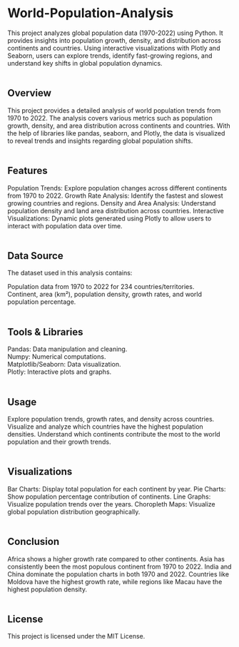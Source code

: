 # World-Population-Analysis</br>
This project analyzes global population data (1970-2022) using Python. It provides insights into population growth, density, and distribution across continents and countries. Using interactive visualizations with Plotly and Seaborn, users can explore trends, identify fast-growing regions, and understand key shifts in global population dynamics.
</br></br>
## Overview</br>
This project provides a detailed analysis of world population trends from 1970 to 2022. The analysis covers various metrics such as population growth, density, and area distribution across continents and countries. With the help of libraries like pandas, seaborn, and Plotly, the data is visualized to reveal trends and insights regarding global population shifts.
</br></br>
## Features</br>
Population Trends: Explore population changes across different continents from 1970 to 2022.
Growth Rate Analysis: Identify the fastest and slowest growing countries and regions.
Density and Area Analysis: Understand population density and land area distribution across countries.
Interactive Visualizations: Dynamic plots generated using Plotly to allow users to interact with population data over time.</br></br>
## Data Source</br>
The dataset used in this analysis contains:</br>

Population data from 1970 to 2022 for 234 countries/territories.</br>
Continent, area (km²), population density, growth rates, and world population percentage.</br></br>
## Tools & Libraries</br>
Pandas: Data manipulation and cleaning.</br>
Numpy: Numerical computations.</br>
Matplotlib/Seaborn: Data visualization.</br>
Plotly: Interactive plots and graphs.</br></br>

## Usage</br>
Explore population trends, growth rates, and density across countries.
Visualize and analyze which countries have the highest population densities.
Understand which continents contribute the most to the world population and their growth trends.</br></br>
## Visualizations
Bar Charts: Display total population for each continent by year.
Pie Charts: Show population percentage contribution of continents.
Line Graphs: Visualize population trends over the years.
Choropleth Maps: Visualize global population distribution geographically.</br></br>
## Conclusion
Africa shows a higher growth rate compared to other continents.
Asia has consistently been the most populous continent from 1970 to 2022.
India and China dominate the population charts in both 1970 and 2022.
Countries like Moldova have the highest growth rate, while regions like Macau have the highest population density.</br></br>
## License
This project is licensed under the MIT License.


